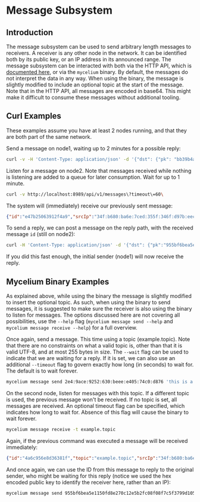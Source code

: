 <h1> Message Subsystem</h1>



## Introduction

The message subsystem can be used to send arbitrary length messages to receivers. A receiver is any
other node in the network. It can be identified both by its public key, or an IP address in its announced
range. The message subsystem can be interacted with both via the HTTP API, which is
[documented here](./api_yaml.md), or via the `mycelium` binary. By default, the messages do not interpret
the data in any way. When using the binary, the message is slightly modified to include an optional
topic at the start of the message. Note that in the HTTP API, all messages are encoded in base64. This
might make it difficult to consume these messages without additional tooling.

## Curl Examples

These examples assume you have at least 2 nodes running, and that they are both part of the same network.

Send a message on node1, waiting up to 2 minutes for a possible reply:

```bash
curl -v -H 'Content-Type: application/json' -d '{"dst": {"pk": "bb39b4a3a4efd70f3e05e37887677e02efbda14681d0acd3882bc0f754792c32"}, "payload": "xuV+"}' http://localhost:8989/api/v1/messages\?reply_timeout\=120
```

Listen for a message on node2. Note that messages received while nothing is listening are added to
a queue for later consumption. Wait for up to 1 minute.

```bash
curl -v http://localhost:8989/api/v1/messages\?timeout\=60\
```

The system will (immediately) receive our previously sent message:

```json
{"id":"e47b25063912f4a9","srcIp":"34f:b680:ba6e:7ced:355f:346f:d97b:eecb","srcPk":"955bf6bea5e1150fd8e270c12e5b2fc08f08f7c5f3799d10550096cc137d671b","dstIp":"2e4:9ace:9252:630:beee:e405:74c0:d876","dstPk":"bb39b4a3a4efd70f3e05e37887677e02efbda14681d0acd3882bc0f754792c32","payload":"xuV+"}
```

To send a reply, we can post a message on the reply path, with the received message `id` (still on
node2):

```bash
curl -H 'Content-Type: application/json' -d '{"dst": {"pk":"955bf6bea5e1150fd8e270c12e5b2fc08f08f7c5f3799d10550096cc137d671b"}, "payload": "xuC+"}' http://localhost:8989/api/v1/messages/reply/e47b25063912f4a9
```

If you did this fast enough, the initial sender (node1) will now receive the reply.

## Mycelium Binary Examples

As explained above, while using the binary the message is slightly modified to insert the optional
topic. As such, when using the binary to send messages, it is suggested to make sure the receiver is
also using the binary to listen for messages. The options discussed here are not covering all possibilities,
use the `--help` flag (`mycelium message send --help` and `mycelium message receive --help`) for a
full overview.

Once again, send a message. This time using a topic (example.topic). Note that there are no constraints
on what a valid topic is, other than that it is valid UTF-8, and at most 255 bytes in size. The `--wait`
flag can be used to indicate that we are waiting for a reply. If it is set, we can also use an additional
`--timeout` flag to govern exactly how long (in seconds) to wait for. The default is to wait forever.

```bash
mycelium message send 2e4:9ace:9252:630:beee:e405:74c0:d876 'this is a message' -t example.topic --wait
```

On the second node, listen for messages with this topic. If a different topic is used, the previous
message won't be received. If no topic is set, all messages are received. An optional timeout flag
can be specified, which indicates how long to wait for. Absence of this flag will cause the binary
to wait forever.

```bash
mycelium message receive -t example.topic
```

Again, if the previous command was executed a message will be received immediately:

```json
{"id":"4a6c956e8d36381f","topic":"example.topic","srcIp":"34f:b680:ba6e:7ced:355f:346f:d97b:eecb","srcPk":"955bf6bea5e1150fd8e270c12e5b2fc08f08f7c5f3799d10550096cc137d671b","dstIp":"2e4:9ace:9252:630:beee:e405:74c0:d876","dstPk":"bb39b4a3a4efd70f3e05e37887677e02efbda14681d0acd3882bc0f754792c32","payload":"this is a message"}
```

And once again, we can use the ID from this message to reply to the original sender, who might be waiting
for this reply (notice we used the hex encoded public key to identify the receiver here, rather than an IP):

```bash
mycelium message send 955bf6bea5e1150fd8e270c12e5b2fc08f08f7c5f3799d10550096cc137d671b "this is a reply" --reply-to 4a6c956e8d36381f
```
